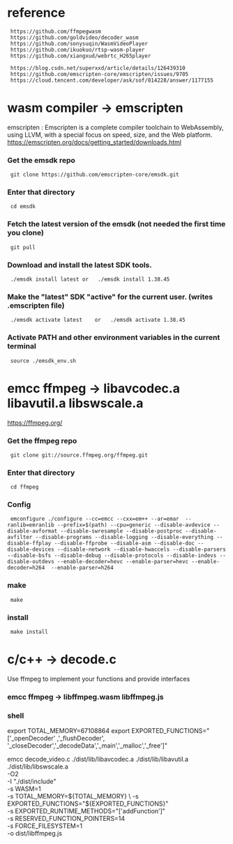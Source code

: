 # reference

	 https://github.com/ffmpegwasm
	 https://github.com/goldvideo/decoder_wasm
	 https://github.com/sonysuqin/WasmVideoPlayer
	 https://github.com/ikuokuo/rtsp-wasm-player
	 https://github.com/xiangxud/webrtc_H265player

	 https://blog.csdn.net/superxxd/article/details/126439310
	 https://github.com/emscripten-core/emscripten/issues/9705
	 https://cloud.tencent.com/developer/ask/sof/814228/answer/1177155



# wasm compiler -> emscripten  

   emscripten : Emscripten is a complete compiler toolchain to WebAssembly, using LLVM, with a special focus on speed, size, and the Web platform.
   https://emscripten.org/docs/getting_started/downloads.html
 
### Get the emsdk repo
     git clone https://github.com/emscripten-core/emsdk.git

### Enter that directory
     cd emsdk

### Fetch the latest version of the emsdk (not needed the first time you clone)
     git pull

### Download and install the latest SDK tools.
     ./emsdk install latest	or   ./emsdk install 1.38.45

### Make the "latest" SDK "active" for the current user. (writes .emscripten file)
     ./emsdk activate latest    or   ./emsdk activate 1.38.45

### Activate PATH and other environment variables in the current terminal
     source ./emsdk_env.sh

# emcc ffmpeg -> libavcodec.a  libavutil.a  libswscale.a

   https://ffmpeg.org/
  
### Get the ffmpeg repo
     git clone git://source.ffmpeg.org/ffmpeg.git

### Enter that directory
     cd ffmpeg

### Config
     emconfigure ./configure --cc=emcc --cxx=em++ --ar=emar  --ranlib=emranlib --prefix=$(path) --cpu=generic --disable-avdevice --disable-avformat --disable-swresample --disable-postproc --disable-avfilter --disable-programs --disable-logging --disable-everything --disable-ffplay --disable-ffprobe --disable-asm --disable-doc --disable-devices --disable-network --disable-hwaccels --disable-parsers --disable-bsfs --disable-debug --disable-protocols --disable-indevs --disable-outdevs --enable-decoder=hevc --enable-parser=hevc --enable-decoder=h264  --enable-parser=h264

### make
     make
   
### install
     make install

# c/c++ -> decode.c

   Use ffmpeg to implement your functions and provide interfaces

### emcc ffmpeg -> libffmpeg.wasm libffmpeg.js

### shell
   export TOTAL_MEMORY=67108864
   export EXPORTED_FUNCTIONS="['_openDecoder' ,'_flushDecoder', '_closeDecoder','_decodeData','_main','_malloc','_free']"

   emcc decode_video.c ./dist/lib/libavcodec.a ./dist/lib/libavutil.a ./dist/lib/libswscale.a \
    -O2 \
    -I "./dist/include" \
    -s WASM=1 \
    -s TOTAL_MEMORY=${TOTAL_MEMORY} \
    -s EXPORTED_FUNCTIONS="${EXPORTED_FUNCTIONS}" \
    -s EXPORTED_RUNTIME_METHODS="['addFunction']" \
    -s RESERVED_FUNCTION_POINTERS=14 \
    -s FORCE_FILESYSTEM=1 \
    -o dist/libffmpeg.js
